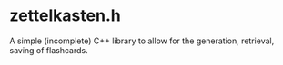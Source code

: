 # zettelkasten.h
A simple (incomplete) C++ library to allow for the generation, retrieval, saving of flashcards.

